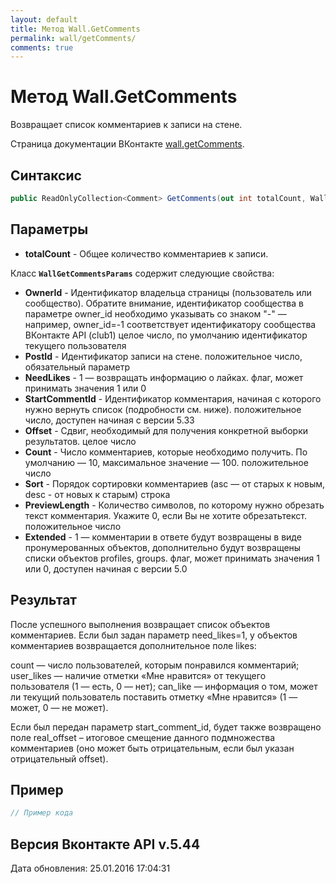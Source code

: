 ```yaml
---
layout: default
title: Метод Wall.GetComments
permalink: wall/getComments/
comments: true
---
```

# Метод Wall.GetComments
Возвращает список комментариев к записи на стене.

Страница документации ВКонтакте [wall.getComments](https://vk.com/dev/wall.getComments).

## Синтаксис
``` csharp
public ReadOnlyCollection<Comment> GetComments(out int totalCount, WallGetCommentsParams @params)
```

## Параметры
+ **totalCount** - Общее количество комментариев к записи.

Класс **`WallGetCommentsParams`** содержит следующие свойства:

+ **OwnerId** - Идентификатор владельца страницы (пользователь или сообщество). Обратите внимание, идентификатор сообщества в параметре owner_id необходимо указывать со знаком "-" — например, owner_id=-1 соответствует идентификатору сообщества ВКонтакте API (club1)  целое число, по умолчанию идентификатор текущего пользователя
+ **PostId** - Идентификатор записи на стене. положительное число, обязательный параметр
+ **NeedLikes** - 1 — возвращать информацию о лайках. флаг, может принимать значения 1 или 0
+ **StartCommentId** - Идентификатор комментария, начиная с которого нужно вернуть список (подробности см. ниже). положительное число, доступен начиная с версии 5.33
+ **Offset** - Сдвиг, необходимый для получения конкретной выборки результатов. целое число
+ **Count** - Число комментариев, которые необходимо получить. По умолчанию — 10, максимальное значение — 100. положительное число
+ **Sort** - Порядок сортировки комментариев (asc — от старых к новым, desc - от новых к старым) строка
+ **PreviewLength** - Количество символов, по которому нужно обрезать текст комментария. Укажите 0, если Вы не хотите обрезатьтекст. положительное число
+ **Extended** - 1 — комментарии в ответе будут возвращены в виде пронумерованных объектов, дополнительно будут возвращены списки объектов profiles, groups. флаг, может принимать значения 1 или 0, доступен начиная с версии 5.0

## Результат
После успешного выполнения возвращает список объектов комментариев. 
Если был задан параметр need_likes=1, у объектов комментариев возвращается дополнительное поле likes: 

count — число пользователей, которым понравился комментарий; 
user_likes — наличие отметки «Мне нравится» от текущего пользователя 
(1 — есть, 0 — нет); 
can_like — информация о том, может ли текущий пользователь поставить отметку «Мне нравится» 
(1 — может, 0 — не может). 

Если был передан параметр start_comment_id, будет также возвращено поле real_offset – итоговое смещение данного подмножества комментариев (оно может быть отрицательным, если был указан отрицательный offset).

## Пример
``` csharp
// Пример кода
```

## Версия Вконтакте API v.5.44
Дата обновления: 25.01.2016 17:04:31
